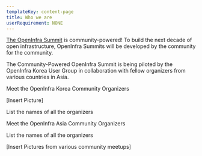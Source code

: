 ```yaml
---
templateKey: content-page
title: Who we are
userRequirement: NONE
---
```

[The OpenInfra Summit](https://openinfra.dev/summit/) is community-powered! To build the next decade of open infrastructure, OpenInfra Summits will be developed by the community for the community. 

The Community-Powered OpenInfra Summit is being piloted by the OpenInfra Korea User Group in collaboration with fellow organizers from various countries in Asia.

Meet the OpenInfra Korea Community Organizers

\[Insert Picture]

List the names of all the organizers

Meet the OpenInfra Asia Community Organizers

List the names of all the organizers

\[Insert Pictures from various community meetups]